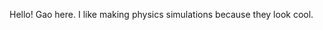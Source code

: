 Hello! Gao here. 
I like making physics simulations because they look cool.

<!---
AstroKhet/AstroKhet is a ✨ special ✨ repository because its `README.md` (this file) appears on your GitHub profile.
You can click the Preview link to take a look at your changes.
--->
